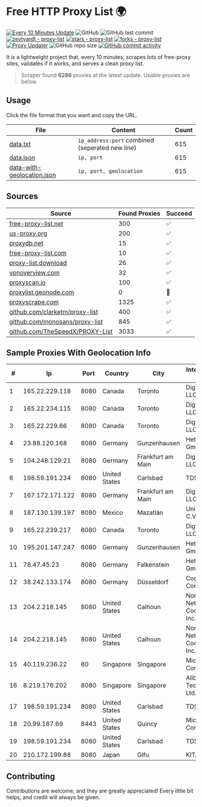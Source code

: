
# Free HTTP Proxy List 🌍

[![Every 10 Minutes Update](https://github.com/mertguvencli/http-proxy-list/actions/workflows/main.yml/badge.svg?branch=main)](https://github.com/mertguvencli/http-proxy-list/actions/workflows/main.yml)
![GitHub](https://img.shields.io/github/license/mertguvencli/http-proxy-list)
![GitHub last commit](https://img.shields.io/github/last-commit/mertguvencli/http-proxy-list)
[![zevtyardt - proxy-list](https://img.shields.io/static/v1?label=zevtyardt&message=proxy-list&color=blue&logo=github)](https://github.com/zevtyardt/proxy-list "Go to GitHub repo")
[![stars - proxy-list](https://img.shields.io/github/stars/zevtyardt/proxy-list?style=social)](https://github.com/zevtyardt/proxy-list)
[![forks - proxy-list](https://img.shields.io/github/forks/zevtyardt/proxy-list?style=social)](https://github.com/zevtyardt/proxy-list)
[![Proxy Updater](https://github.com/zevtyardt/proxy-list/workflows/Proxy%20Updater/badge.svg)](https://github.com/zevtyardt/proxy-list/actions?query=workflow:"Proxy+Updater")
![GitHub repo size](https://img.shields.io/github/repo-size/zevtyardt/proxy-list)
[![GitHub commit activity](https://img.shields.io/github/commit-activity/m/zevtyardt/proxy-list?logo=commits)](https://github.com/zevtyardt/proxy-list/commits/main)

It is a lightweight project that, every 10 minutes, scrapes lots of free-proxy sites, validates if it works, and serves a clean proxy list.

> Scraper found **6286** proxies at the latest update. Usable proxies are below.

## Usage

Click the file format that you want and copy the URL.

|File|Content|Count|
|----|-------|-----|
|[data.txt](https://raw.githubusercontent.com/mertguvencli/http-proxy-list/main/proxy-list/data.txt)|`ip_address:port` combined (seperated new line)|615|
|[data.json](https://raw.githubusercontent.com/mertguvencli/http-proxy-list/main/proxy-list/data.json)|`ip, port`|615|
|[data-with-geolocation.json](https://raw.githubusercontent.com/mertguvencli/http-proxy-list/main/proxy-list/data-with-geolocation.json)|`ip, port, geolocation`|615|

## Sources

|Source|Found Proxies|Succeed|
|------|-------------|-------|
|[free-proxy-list.net](https://free-proxy-list.net)|300|✅|
|[us-proxy.org](https://www.us-proxy.org)|200|✅|
|[proxydb.net](http://proxydb.net)|15|✅|
|[free-proxy-list.com](https://free-proxy-list.com/?page=&port=&type%5B%5D=http&type%5B%5D=https&up_time=0&search=Search)|10|✅|
|[proxy-list.download](https://www.proxy-list.download/HTTP)|26|✅|
|[vpnoverview.com](https://vpnoverview.com/privacy/anonymous-browsing/free-proxy-servers)|32|✅|
|[proxyscan.io](https://www.proxyscan.io)|100|✅|
|[proxylist.geonode.com](https://proxylist.geonode.com/api/proxy-list?limit=300&page=1&sort_by=lastChecked&sort_type=desc&protocols=http,https)|0|🚫|
|[proxyscrape.com](https://api.proxyscrape.com/v2/?request=displayproxies&protocol=http&timeout=10000&country=all&ssl=all&anonymity=all)|1325|✅|
|[github.com/clarketm/proxy-list](https://raw.githubusercontent.com/clarketm/proxy-list/master/proxy-list-raw.txt)|400|✅|
|[github.com/monosans/proxy-list](https://raw.githubusercontent.com/monosans/proxy-list/main/proxies/http.txt)|845|✅|
|[github.com/TheSpeedX/PROXY-List](https://raw.githubusercontent.com/TheSpeedX/PROXY-List/master/http.txt)|3033|✅|


## Sample Proxies With Geolocation Info

|#|Ip|Port|Country|City|Internet Service Provider|
|-|--|----|-------|----|-------------------------|
|1|165.22.229.118|8080|Canada|Toronto|DigitalOcean, LLC|
|2|165.22.234.115|8080|Canada|Toronto|DigitalOcean, LLC|
|3|165.22.229.66|8080|Canada|Toronto|DigitalOcean, LLC|
|4|23.88.120.168|8080|Germany|Gunzenhausen|Hetzner Online GmbH|
|5|104.248.129.21|8080|Germany|Frankfurt am Main|DigitalOcean, LLC|
|6|198.59.191.234|8080|United States|Carlsbad|TDS TELECOM|
|7|167.172.171.122|8080|Germany|Frankfurt am Main|DigitalOcean, LLC|
|8|187.130.139.197|8080|Mexico|Mazatlán|Uninet S.A. de C.V.|
|9|165.22.239.217|8080|Canada|Toronto|DigitalOcean, LLC|
|10|195.201.147.247|8080|Germany|Gunzenhausen|Hetzner Online GmbH|
|11|78.47.45.23|8080|Germany|Falkenstein|Hetzner Online GmbH|
|12|38.242.133.174|8080|Germany|Düsseldorf|Cogent Communications|
|13|204.2.218.145|8080|United States|Calhoun|North Georgia Network Cooperative, Inc.|
|14|204.2.218.145|8080|United States|Calhoun|North Georgia Network Cooperative, Inc.|
|15|40.119.236.22|80|Singapore|Singapore|Microsoft Corporation|
|16|8.219.176.202|8080|Singapore|Singapore|Alibaba (US) Technology Co., Ltd.|
|17|198.59.191.234|8080|United States|Carlsbad|TDS TELECOM|
|18|20.99.187.69|8443|United States|Quincy|Microsoft Corporation|
|19|198.59.191.234|8080|United States|Carlsbad|TDS TELECOM|
|20|210.172.199.88|8080|Japan|Gifu|KITAGATA|



## Contributing

Contributions are welcome, and they are greatly appreciated! Every
little bit helps, and credit will always be given.

